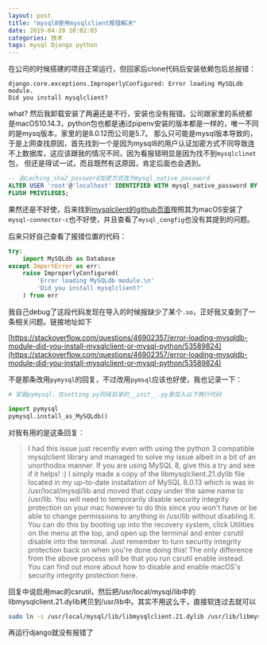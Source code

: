 ```yaml
---
layout: post
title: "mysql8使用mysqlclient报错解决"
date: 2019-04-20 10:02:03
categories: 技术
tags: mysql Django python
---
```


在公司的时候搭建的项目正常运行，但回家后clone代码后安装依赖包后总报错：

```
django.core.exceptions.ImproperlyConfigured: Error loading MySQLdb module.
Did you install mysqlclient?
```

what? 然后我卸载安装了两遍还是不行，安装也没有报错。公司跟家里的系统都是macOS10.14.3，python包也都是通过pipenv安装的版本都是一样的，唯一不同的是mysq版本，家里的是8.0.12而公司是5.7。
那么只可能是mysql版本导致的，于是上网查找原因，首先找到一个是因为mysql8的用户认证加密方式不同导致连不上数据库，这应该跟我的情况不同，因为看报错明显是因为找不到`mysqlclinet`包，
但还是得试一试，而且既然有这原因，肯定后面也会遇到。

```sql
-- 由caching_sha2_password加密方式改为mysql_native_password
ALTER USER 'root'@'localhost' IDENTIFIED WITH mysql_native_password BY 'newpassword';  
FLUSH PRIVILEGES;
```

果然还是不好使，后来找到[mysqlclient的github页面](https://github.com/PyMySQL/mysqlclient-python)按照其为macOS安装了`mysql-connector-c`也不好使，并且查看了`mysql_congfig`也没有其提到的问题。

后来只好自己查看了报错位置的代码：

```python
try:
    import MySQLdb as Database
except ImportError as err:
    raise ImproperlyConfigured(
        'Error loading MySQLdb module.\n'
        'Did you install mysqlclient?'
    ) from err
```

我自己debug了这段代码发现在导入的时候报缺少了某个`.so`，正好我又查到了一条相关问题。链接地址如下

[https://stackoverflow.com/questions/46902357/error-loading-mysqldb-module-did-you-install-mysqlclient-or-mysql-python/53589824](https://stackoverflow.com/questions/46902357/error-loading-mysqldb-module-did-you-install-mysqlclient-or-mysql-python/53589824)

不是那条改用`pymysql`的回复，不过改用`pymsql`应该也好使，我也记录一下：

```python
# 安装pymysql，在setting.py同级目录的__init__.py里加入以下两行代码

import pymysql
pymysql.install_as_MySQLdb()
```

对我有用的是这条回复：

> I had this issue just recently even with using the python 3 compatible mysqlclient library and managed to solve my issue albeit in a bit of an unorthodox manner. If you are using MySQL 8, give this a try and see if it helps! :)
I simply made a copy of the libmysqlclient.21.dylib file located in my up-to-date installation of MySQL 8.0.13 which is was in /usr/local/mysql/lib and moved that copy under the same name to /usr/lib.
You will need to temporarily disable security integrity protection on your mac however to do this since you won't have or be able to change permissions to anything in /usr/lib without disabling it. You can do this by booting up into the recovery system, click Utilities on the menu at the top, and open up the terminal and enter csrutil disable into the terminal. Just remember to turn security integrity protection back on when you're done doing this! The only difference from the above process will be that you run csrutil enable instead.
You can find out more about how to disable and enable macOS's security integrity protection here.

回复中说启用mac的csrutil，然后把/usr/local/mysql/lib中的libmysqlclient.21.dylib拷贝到/usr/lib中。其实不用这么干，直接软连过去就可以

```bash
sudo ln -s /usr/local/mysql/lib/libmysqlclient.21.dylib /usr/lib/libmysqlclient.21.dylib
```

再运行django就没有报错了